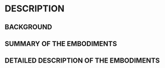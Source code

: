 # DESCRIPTION

## BACKGROUND

## SUMMARY OF THE EMBODIMENTS

## DETAILED DESCRIPTION OF THE EMBODIMENTS

